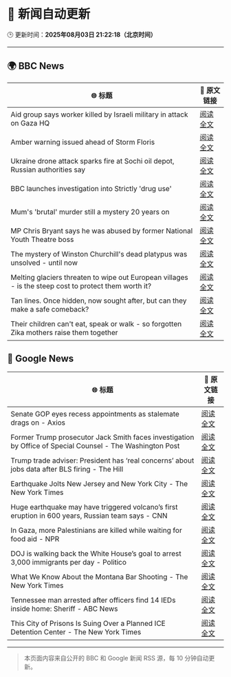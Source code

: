 # 🧠 新闻自动更新

🕒 更新时间：**2025年08月03日 21:22:18（北京时间）**

---

## 🌍 BBC News

| 🌐 标题 | 🔗 原文链接 |
|--------|-------------|
| Aid group says worker killed by Israeli military in attack on Gaza HQ | [阅读全文](https://www.bbc.com/news/articles/cx2x5eyl676o?at_medium=RSS&at_campaign=rss) |
| Amber warning issued ahead of Storm Floris | [阅读全文](https://www.bbc.com/news/articles/c4gq3n049jno?at_medium=RSS&at_campaign=rss) |
| Ukraine drone attack sparks fire at Sochi oil depot, Russian authorities say | [阅读全文](https://www.bbc.com/news/articles/ckglyv396ppo?at_medium=RSS&at_campaign=rss) |
| BBC launches investigation into Strictly 'drug use' | [阅读全文](https://www.bbc.com/news/articles/c4ge98v7j80o?at_medium=RSS&at_campaign=rss) |
| Mum's 'brutal' murder still a mystery 20 years on | [阅读全文](https://www.bbc.com/news/articles/c8603j1zxn5o?at_medium=RSS&at_campaign=rss) |
| MP Chris Bryant says he was abused by former National Youth Theatre boss | [阅读全文](https://www.bbc.com/news/articles/cn923pdq8yzo?at_medium=RSS&at_campaign=rss) |
| The mystery of Winston Churchill's dead platypus was unsolved - until now | [阅读全文](https://www.bbc.com/news/articles/cglzl1ez283o?at_medium=RSS&at_campaign=rss) |
| Melting glaciers threaten to wipe out European villages - is the steep cost to protect them worth it? | [阅读全文](https://www.bbc.com/news/articles/cj4w9ggzxv4o?at_medium=RSS&at_campaign=rss) |
| Tan lines. Once hidden, now sought after, but can they make a safe comeback? | [阅读全文](https://www.bbc.com/news/articles/cvgn69w9k0eo?at_medium=RSS&at_campaign=rss) |
| Their children can't eat, speak or walk - so forgotten Zika mothers raise them together | [阅读全文](https://www.bbc.com/news/articles/c39d0zj0110o?at_medium=RSS&at_campaign=rss) |

## 📰 Google News

| 🌐 标题 | 🔗 原文链接 |
|--------|-------------|
| Senate GOP eyes recess appointments as stalemate drags on - Axios | [阅读全文](https://news.google.com/rss/articles/CBMigwFBVV95cUxQQnJKTW1CbzBQakJtRTZyOU9sdE5BRlhfNEFJemRoQ2Zib09jcXo2MHJDYmZLbE9Ra3dVYkhETk9iTDBWSkRORnFIOF9DazlOOVJ6NG4wMDEtY3Bya0xBNkU2blpzWHNRYWtvdXVVWEEzZ1lmSWhwOXprZHQ2V0ZUN0dJWQ?oc=5) |
| Former Trump prosecutor Jack Smith faces investigation by Office of Special Counsel - The Washington Post | [阅读全文](https://news.google.com/rss/articles/CBMirgFBVV95cUxQSnZxcmExM1NzT2s5akEwZHhzMFlnTkIyajB0UXdNVEpqT0k3Y3RtbERuRzI1VmdjRjhhdFN6aG9nYlVFcmZpcUtkYUpza2hjMkNRZUtKbnBXbjJRRTNqb0twMGszcFVieFRUNldWSTJuMS16LXp0VW4tQWlUc1dBOTVBanRmUG9IOHJMWURqZW9wSXZab0dmTWVPbldZemYxZHhvMVBPQWlUNWZFQWc?oc=5) |
| Trump trade adviser: President has ‘real concerns’ about jobs data after BLS firing - The Hill | [阅读全文](https://news.google.com/rss/articles/CBMiowFBVV95cUxQYVFjUTFmaEx2bkV2WWNFbVFoSVVZbDQ2QldZOVVsQ3dnY1pIYkxSdzhDUlpITlFPSHhoWWRsb1RnQnFfeElTYXJTOUs4RVhJclIxS1dheUlIQzYzcGkxY0dudVhNWjBFR0dCN21oMHF6Zk41M1ppZER3Z2MwbXdmV3dsMzF4SDZ2bndBenNQdWF6S01Sb2VFX2h6NUYyZTJJWURv0gGoAUFVX3lxTE1wbmJhaHYzSFN1WFozenJkYW5GcmNCQ0lrcDNWak5TQkpERjJ6ZnoxaHBzX3RRbHp2S3RVNEpEOHBTc3ZZcEZxaHB0R0dZU2RrVWg5dkg0OUNrWlRmY1pjeUNpMUdseWNEX1VCMF92QWNSZkxFelZyempXTVVrVjlOaVhkb09uQjBtV3A1ZWJ1RTFJVnJLWDBwUkoxLVdEME4zQ3paTVhBZA?oc=5) |
| Earthquake Jolts New Jersey and New York City - The New York Times | [阅读全文](https://news.google.com/rss/articles/CBMihgFBVV95cUxOQWc0LVhyMHJpZXQyUFdpbWRwckdEeWtfZGY5TzNpY2FhZTJEX1c4QWZSb2lLNUlRMlFMU3NtcmE4QklMZGZkdDJjNThaVHdybG40dnlIZnp1azVfMjFtLVEyN05icE16QUtrM1dlVXdjRHNqU2tKblJ0NEk5UFlQOGNXNUk0QQ?oc=5) |
| Huge earthquake may have triggered volcano’s first eruption in 600 years, Russian team says - CNN | [阅读全文](https://news.google.com/rss/articles/CBMihwFBVV95cUxQNDh2cUdmSXlsTWhRZjFfWVZFNEtKZUtESGJDdmo3ekVxUmk1NlJlSFAtaC1wYlZQYzFLaElsY1daZFVlN3RVT1Jmb1VsX2lEZ1d6Y0pHcnFqM2RacFF5MUE5WDd4N0RwYTY5bTYxdmRHSmxaVWhIVW10a01hRjVlcl9Lc1dEVG_SAYwBQVVfeXFMTUx6M2EwQXBqbjNtZHhHdXRfY1FWSHlZMDNJbTFld1hRY3BsYzJjZ0tReGh2VW1fNEhLckprc3RybE0xajAyZEdULWlQd1dsWWxaVUpsZDlCRHQyMkFwVlBfbmp1Y3M0STljZ3RSQW5iUnlBRXhjVHR0V1ZMUnQtV2c4eUI3NEt2MUYyeGM?oc=5) |
| In Gaza, more Palestinians are killed while waiting for food aid - NPR | [阅读全文](https://news.google.com/rss/articles/CBMihAFBVV95cUxQUktWQ0V5cDRySHM1dGJWTUdrYjhub216WGV2SGJyZEg1WjQtZTJ4OF9VZEpKTW1ycnRrQkxHZ291SGdBMGp1ZVFXVVJKcWNfZUc2U2pqLV9QcGFuNDZjT1lBeWxfVFZkUVBtOTNQOTIycW84TEtsOWtZQm9tM05jTkozaTM?oc=5) |
| DOJ is walking back the White House’s goal to arrest 3,000 immigrants per day - Politico | [阅读全文](https://news.google.com/rss/articles/CBMilwFBVV95cUxQYlRENjlZUVFWc2YwTDEtWTNmYUVfTVRtTjQyMnpMR052OFB1TWJZZkpRVmd0d2oxUzJvYjh1aXgwVDU0MzU0ZXI3aU9RMW5RNUZDTEdBZ2NGbXNJdFF2Mm5SZ091bmxsdlZVNk9EQTZvNzkyREhRNElfSmdpcUxrOGVNRWc0OGg3c05Bb19FLXVsQ0hvT3pN?oc=5) |
| What We Know About the Montana Bar Shooting - The New York Times | [阅读全文](https://news.google.com/rss/articles/CBMihgFBVV95cUxNc0wteUpnT1ZpNTNhVjRuSzJaRmlKTm9LRG5nVS1SWjNsWXVLdXYtUWhkUDlPS1NybUo4dk56WjFvZUo4QzNtUVNVbzU2d2thLXJUY1kzZFpJSXNFQU5tNkRIOHNwY3MtM2c2a29Fbm14U2JvQ1BkLV83TDJBdW9Cb3l6QmhoZw?oc=5) |
| Tennessee man arrested after officers find 14 IEDs inside home: Sheriff - ABC News | [阅读全文](https://news.google.com/rss/articles/CBMimwFBVV95cUxQVlY3YUVaUEZQdHhKX3A3YmdOR2pBSjZ2akpaQzZqRFdnMENmcWh6UnhId2ZXMTU5LUkyNm9EUzRmSXprMEhGRk1QZy1TTjJ4OWFkdTQ1VzF1OGFqWEM5TjJpLTgxRlVrWWJzbGFBS1RqaTIxZEs3N1RWQmdEcGRMZkZyYlRDdWZoNnE4T1FuSjJZRTl5R1huQnVsONIBoAFBVV95cUxOcnFpc0VUblo5SzRRLXFyMElPZnhkNlI3bk05OG9yQlg0Z3pKTEpXU2lkQVFxWVJIZUliZmE4S1RLOUx1QjE2bHJ2TlRqQ2htZnRQdTN1Q0p2cGlUVkF3VGlDWUI5cEFLSmpzdkp2VU5MUmhSeThEcGkyZmMxRlUzZkRJenh3ajZzNEgxS0NyRmNQM3I4V2RrclJmY3pYODhM?oc=5) |
| This City of Prisons Is Suing Over a Planned ICE Detention Center - The New York Times | [阅读全文](https://news.google.com/rss/articles/CBMiogFBVV95cUxPQlQ4WVU4enpMSVdRXzhnM2sxR2RpNTNUNlJ0bzlEZGFtZzdnX0l1MHFJcGVUNFZPcl9ua3l3UTNNTTFibndMeDcyWHI4UUtkWEM4UTNKOEhWRWV2RXdaOFpRNzk4MEY5dnlSMmhQWkZCU3JaUi1qSGFkWkZTX3p5blR3YnJjaUJPU0E1VUxmYWZRaGVzYi1XMHB1TENXbV81S1E?oc=5) |

---
> 本页面内容来自公开的 BBC 和 Google 新闻 RSS 源，每 10 分钟自动更新。